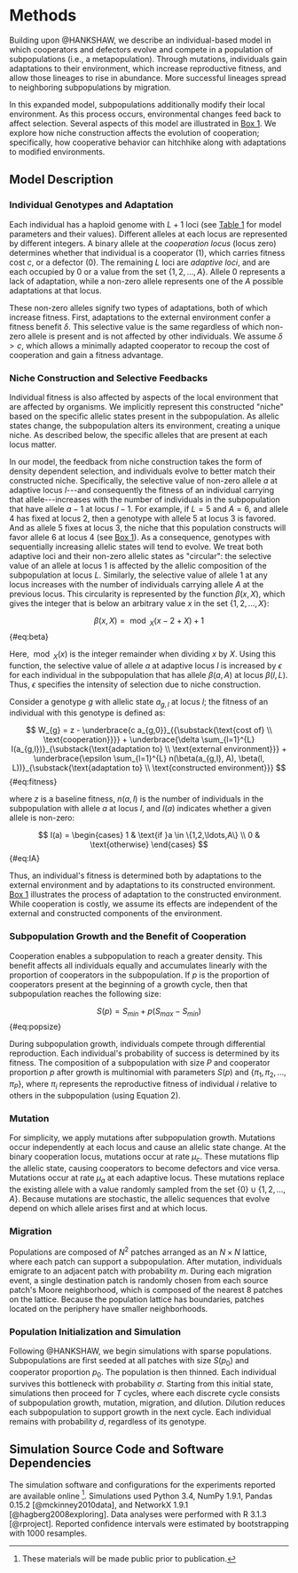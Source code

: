 
# Methods

Building upon @HANKSHAW, we describe an individual-based model in which cooperators and defectors evolve and compete in a population of subpopulations (i.e., a metapopulation).
Through mutations, individuals gain adaptations to their environment, which increase reproductive fitness, and allow those lineages to rise in abundance.
More successful lineages spread to neighboring subpopulations by migration.

In this expanded model, subpopulations additionally modify their local environment.
As this process occurs, environmental changes feed back to affect selection.
Several aspects of this model are illustrated in [Box 1](#box1).
We explore how niche construction affects the evolution of cooperation; specifically, how cooperative behavior can hitchhike along with adaptations to modified environments.


## Model Description

### Individual Genotypes and Adaptation

Each individual has a haploid genome with $L + 1$ loci (see [Table 1](#tables) for model parameters and their values).
Different alleles at each locus are represented by different integers.
A binary allele at the *cooperation locus* (locus zero) determines whether that individual is a cooperator ($1$), which carries fitness cost $c$, or a defector ($0$).
The remaining $L$ loci are *adaptive loci*, and are each occupied by $0$ or a value from the set $\{1, 2, \ldots, A\}$.
Allele $0$ represents a lack of adaptation, while a non-zero allele represents one of the $A$ possible adaptations at that locus.

These non-zero alleles signify two types of adaptations, both of which increase fitness.
First, adaptations to the external environment confer a fitness benefit $\delta$.
This selective value is the same regardless of which non-zero allele is present and is not affected by other individuals.
We assume $\delta > c$, which allows a minimally adapted cooperator to recoup the cost of cooperation and gain a fitness advantage.


### Niche Construction and Selective Feedbacks

Individual fitness is also affected by aspects of the local environment that are affected by organisms.
We implicitly represent this constructed "niche" based on the specific allelic states present in the subpopulation.
As allelic states change, the subpopulation alters its environment, creating a unique niche.
As described below, the specific alleles that are present at each locus matter.

In our model, the feedback from niche construction takes the form of density dependent selection, and individuals evolve to better match their constructed niche.
Specifically, the selective value of non-zero allele $a$ at adaptive locus $l$---and consequently the fitness of an individual carrying that allele---increases with the number of individuals in the subpopulation that have allele $a-1$ at locus $l-1$.
For example, if $L=5$ and $A=6$, and allele $4$ has fixed at locus $2$, then a genotype with allele $5$ at locus $3$ is favored.
And as allele $5$ fixes at locus $3$, the niche that this population constructs will favor allele $6$ at locus $4$ (see [Box 1](#box1)).
As a consequence, genotypes with sequentially increasing allelic states will tend to evolve.
We treat both adaptive loci and their non-zero allelic states as "circular": the selective value of an allele at locus 1 is affected by the allelic composition of the subpopulation at locus $L$.
Similarly, the selective value of allele 1 at any locus increases with the number of individuals carrying allele $A$ at the previous locus.
This circularity is represented by the function $\beta(x,X)$, which gives the integer that is below an arbitrary value $x$ in the set $\{1, 2, \ldots, X\}$:

$$ \beta(x, X) = \bmod_{X}(x - 2 + X) + 1 $$ {#eq:beta}

Here, $\bmod_{X}(x)$ is the integer remainder when dividing $x$ by $X$.
Using this function, the selective value of allele $a$ at adaptive locus $l$ is increased by $\epsilon$ for each individual in the subpopulation that has allele $\beta(a,A)$ at locus $\beta(l, L)$.
Thus, $\epsilon$ specifies the intensity of selection due to niche construction.

Consider a genotype $g$ with allelic state $a_{g,l}$ at locus $l$; the fitness of an individual with this genotype is defined as:

$$ W_{g} = z - \underbrace{c a_{g,0}}_{{\substack{\text{cost of} \\ \text{cooperation}}}} + \underbrace{\delta \sum_{l=1}^{L} I(a_{g,l})}_{\substack{\text{adaptation to} \\ \text{external environment}}} + \underbrace{\epsilon \sum_{l=1}^{L} n(\beta(a_{g,l}, A), \beta(l, L))}_{\substack{\text{adaptation to} \\ \text{constructed environment}}} $$ {#eq:fitness}

where $z$ is a baseline fitness, $n(a,l)$ is the number of individuals in the subpopulation with allele $a$ at locus $l$, and $I(a)$ indicates whether a given allele is non-zero:

$$
I(a) =
\begin{cases}
    1 & \text{if }a \in \{1,2,\ldots,A\} \\
    0 & \text{otherwise}
\end{cases}
$$ {#eq:IA}

Thus, an individual's fitness is determined both by adaptations to the external environment and by adaptations to its constructed environment.
[Box 1](#box1) illustrates the process of adaptation to the constructed environment.
While cooperation is costly, we assume its effects are independent of the external and constructed components of the environment.


### Subpopulation Growth and the Benefit of Cooperation

Cooperation enables a subpopulation to reach a greater density.
This benefit affects all individuals equally and accumulates linearly with the proportion of cooperators in the subpopulation.
If $p$ is the proportion of cooperators present at the beginning of a growth cycle, then that subpopulation reaches the following size:

$$ S(p) = S_{min} + p (S_{max} - S_{min}) $$ {#eq:popsize}

During subpopulation growth, individuals compete through differential reproduction.
Each individual's probability of success is determined by its fitness.
The composition of a subpopulation with size $P$ and cooperator proportion $p$ after growth is multinomial with parameters $S(p)$ and $\{\pi_1, \pi_2, \ldots, \pi_{P}\}$, where $\pi_{i}$ represents the reproductive fitness of individual $i$ relative to others in the subpopulation (using Equation 2).


### Mutation

For simplicity, we apply mutations after subpopulation growth.
Mutations occur independently at each locus and cause an allelic state change.
At the binary cooperation locus, mutations occur at rate $\mu_{c}$.
These mutations flip the allelic state, causing cooperators to become defectors and vice versa.
Mutations occur at rate $\mu_{a}$ at each adaptive locus.
These mutations replace the existing allele with a value randomly sampled from the set $\{0\} \cup \{1, 2, \ldots, A\}$.
Because mutations are stochastic, the allelic sequences that evolve depend on which allele arises first and at which locus.


### Migration

Populations are composed of $N^2$ patches arranged as an $N \times N$ lattice, where each patch can support a subpopulation.
After mutation, individuals emigrate to an adjacent patch with probability $m$.
During each migration event, a single destination patch is randomly chosen from each source patch's Moore neighborhood, which is composed of the nearest 8 patches on the lattice.
Because the population lattice has boundaries, patches located on the periphery have smaller neighborhoods.


### Population Initialization and Simulation

Following @HANKSHAW, we begin simulations with sparse populations.
Subpopulations are first seeded at all patches with size $S(p_{0})$ and cooperator proportion $p_{0}$.
The population is then thinned.
Each individual survives this bottleneck with probability $\sigma$.
Starting from this initial state, simulations then proceed for $T$ cycles, where each discrete cycle consists of subpopulation growth, mutation, migration, and dilution.
Dilution reduces each subpopulation to support growth in the next cycle.
Each individual remains with probability $d$, regardless of its genotype.


## Simulation Source Code and Software Dependencies

The simulation software and configurations for the experiments reported are available online [^1].
Simulations used Python 3.4, NumPy 1.9.1, Pandas 0.15.2 [@mckinney2010data], and NetworkX 1.9.1 [@hagberg2008exploring].
Data analyses were performed with R 3.1.3 [@rproject].
Reported confidence intervals were estimated by bootstrapping with 1000 resamples.

[^1]: These materials will be made public prior to publication.

